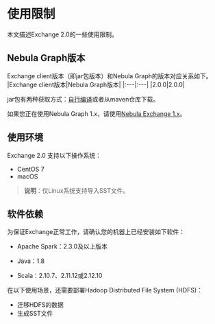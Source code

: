 # 使用限制

本文描述Exchange 2.0的一些使用限制。

## Nebula Graph版本

Exchange client版本（即jar包版本）和Nebula Graph的版本对应关系如下。
|Exchange client版本|Nebula Graph版本|
|:---|:---|
|2.0.0|2.0.0|

jar包有两种获取方式：[自行编译](../ex-ug-compile.md)或者从maven仓库下载。

如果您正在使用Nebula Graph 1.x，请使用[Nebula Exchange 1.x](https://github.com/vesoft-inc/nebula-java/tree/v1.0/tools "Click to go to GitHub")。

## 使用环境

Exchange 2.0 支持以下操作系统：

- CentOS 7
- macOS

> **说明**：仅Linux系统支持导入SST文件。

## 软件依赖

为保证Exchange正常工作，请确认您的机器上已经安装如下软件：

- Apache Spark：2.3.0及以上版本

- Java：1.8

- Scala：2.10.7、2.11.12或2.12.10

在以下使用场景，还需要部署Hadoop Distributed File System (HDFS)：

- 迁移HDFS的数据
- 生成SST文件
